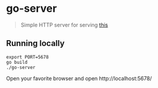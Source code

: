 # go-server
> Simple HTTP server for serving [this](https://github.com/leandrogaspar/work-at-olist-front)

## Running locally

```shell
export PORT=5678
go build
./go-server
```

Open your favorite browser and open http://localhost:5678/

